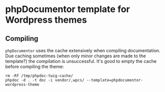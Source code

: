 # phpDocumentor template for Wordpress themes

## Compiling

`phpDocumentor` uses the cache extensively when compiling documentation.
Due caching sometimes (when only minor changes are made to the template?) the compilation is unsuccessful.
It's good to empty the cache before compiling the theme:

```
rm -Rf /tmp/phpdoc-twig-cache/
phpdoc -d . -t doc -i vendor/,wpcs/ --template=phpdocumentor-wordpress-theme
```
